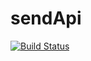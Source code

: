 # sendApi
[![Build Status](https://travis-ci.org/neelxie/sendApi.svg?branch=features)](https://travis-ci.org/neelxie/sendApi)